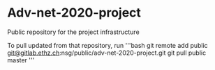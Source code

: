 # Adv-net-2020-project

Public repository for the project infrastructure

To pull updated from that repository, run
'''bash
git remote add public git@gitlab.ethz.ch:nsg/public/adv-net-2020-project.git
git pull public master
'''
